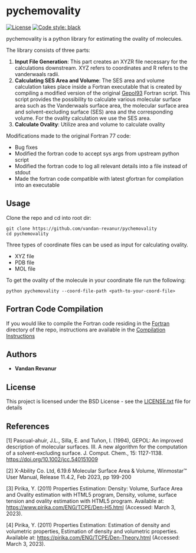 # pychemovality

[![License](https://img.shields.io/badge/license-BSD-green)](LICENSE.txt)
[![Code style: black](https://img.shields.io/badge/code%20style-black-000000.svg)](https://github.com/python/black) 

pychemovality is a python library for estimating the ovality of molecules. 

The library consists of three parts:

1. **Input File Generation**:
This part creates an XYZR file necessary for the calculations downstream. 
XYZ refers to coordinates and R refers to the vanderwaals radii. 
2. **Calculating SES Area and Volume**:
The SES area and volume calculation takes place inside a Fortran executable that is created 
by compiling a modified version of the original [Gepol93](http://www.ccl.net/cca/software/SOURCES/FORTRAN/molecular_surface/gepol93/) Fortran script. 
This script provides the possibility to calculate various molecular surface area such as the Vanderwaals surface area, the molecular surface area and solvent-excluding surface (SES) area and the corresponding volume. For the ovality calculation we use the SES area.
3. **Calculate Ovality**:
Utilize area and volume to calculate ovality

Modifications made to the original Fortran 77 code:

- Bug fixes
- Modified the fortran code to accept sys args from upstream python script
- Modified the fortran code to log all relevant details into a file instead of stdout
- Made the fortran code compatible with latest gfortran for compilation into an executable 



## Usage

Clone the repo and cd into root dir:
```
git clone https://github.com/vandan-revanur/pychemovality 
cd pychemovality
```

Three types of coordinate files can be used as input for calculating ovality.
* XYZ file
* PDB file
* MOL file

To get the ovality of the molecule in your coordinate file run the following:
```
python pychemovality --coord-file-path <path-to-your-coord-file>
```

## Fortran Code Compilation
If you would like to compile the Fortran code residing in the [Fortran](pychemovality/fortran/GEPOL93_modified.FOR) directory of the repo, instructions are available in the [Compilation Instructions](docs/fortran_compilation_instructions.md)


## Authors
* **Vandan Revanur** 

## License

This project is licensed under the BSD License - see the [LICENSE.txt](LICENSE.txt) file for details

## References
[1] Pascual-ahuir, J.L., Silla, E. and Tuñon, I. (1994), GEPOL: An improved description of molecular surfaces. III. A new algorithm for the computation of a solvent-excluding surface. J. Comput. Chem., 15: 1127-1138. https://doi.org/10.1002/jcc.540151009

[2] X-Ability Co. Ltd, 6.19.6 Molecular Surface Area & Volume, Winmostar™ User Manual, Release 11.4.2, Feb 2023, pp 199-200

[3] Pirika, Y. (2011) Properties Estimation: Density: Volume, Surface Area and Ovality estimation with HTML5 program, Density, volume, surface tension and ovality estimation with HTML5 program. Available at: https://www.pirika.com/ENG/TCPE/Den-H5.html (Accessed: March 3, 2023).

[4] Pirika, Y. (2011) Properties Estimation: Estimation of density and volumetric properties, Estimation of density and volumetric properties. Available at: https://pirika.com/ENG/TCPE/Den-Theory.html (Accessed: March 3, 2023). 
